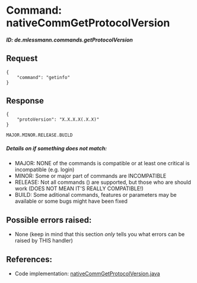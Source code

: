 # Command: nativeCommGetProtocolVersion
##### ID: de.mlessmann.commands.getProtocolVersion  

## Request
```  
{  
	"command": "getinfo"  
}  
```  
  
## Response
```
{
	"protoVersion": "X.X.X.X(.X.X)"
}
```  
``` MAJOR.MINOR.RELEASE.BUILD ```  
##### Details on if something does not match:  
- MAJOR: NONE of the commands is compatible or at least one critical is incompatible (e.g. login)  
- MINOR: Some or major part of commands are INCOMPATIBLE  
- RELEASE: Not all commands () are supported, but those who are should work (DOES NOT MEAN IT'S REALLY COMPATIBLE!)  
- BUILD: Some aditional commands, features or parameters may be available or some bugs might have been fixed  

  
  
## Possible errors raised:  
* None 
(keep in mind that this section _only_ tells you what errors can be raised by THIS handler)  
  
  
## References:  
* Code implementation: [nativeCommGetProtocolVersion.java](https://github.com/MarkL4YG/Homework_Server/blob/bleeding/src/main/java/de/mlessmann/network/commands/nativeCommGetProtocolVersion.java)  
